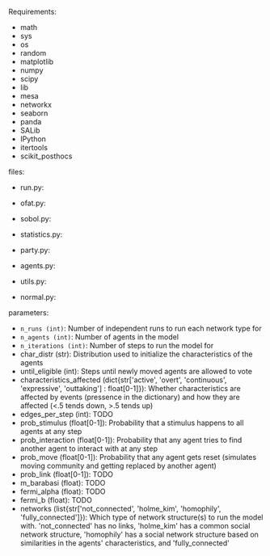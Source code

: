 Requirements:
- math
- sys
- os
- random
- matplotlib
- numpy
- scipy
- lib
- mesa
- networkx
- seaborn
- panda
- SALib
- IPython
- itertools
- scikit_posthocs

files:
- run.py: 
- ofat.py: 
- sobol.py: 
- statistics.py: 

- party.py: 
- agents.py: 
- utils.py: 

- normal.py: 

parameters:
- `n_runs (int)`: Number of independent runs to run each network type for
- `n_agents (int)`: Number of agents in the model
- `n_iterations (int)`: Number of steps to run the model for
- char_distr (str): Distribution used to initialize the characteristics of the agents
- until_eligible (int): Steps until newly moved agents are allowed to vote
- characteristics_affected (dict{str['active', 'overt', 'continuous', 'expressive', 'outtaking'] : float[0-1]}): Whether characteristics are affected by events (pressence in the dictionary) and how they are affected (<.5 tends down, >.5 tends up)
- edges_per_step (int): TODO
- prob_stimulus (float[0-1]): Probability that a stimulus happens to all agents at any step
- prob_interaction (float[0-1]): Probability that any agent tries to find another agent to interact with at any step
- prob_move (float[0-1]): Probability that any agent gets reset (simulates moving community and getting replaced by another agent)
- prob_link (float[0-1]): TODO
- m_barabasi (float): TODO
- fermi_alpha (float): TODO
- fermi_b (float): TODO
- networks (list{str['not_connected', 'holme_kim', 'homophily', 'fully_connected']}): Which type of network structure(s) to run the model with. 'not_connected' has no links, 'holme_kim' has a common social network structure, 'homophily' has a social network structure based on similarities in the agents' characteristics, and 'fully_connected'